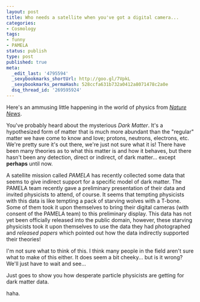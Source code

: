 ```yaml
---
layout: post
title: Who needs a satellite when you've got a digital camera...
categories:
- Cosmology
tags:
- funny
- PAMELA
status: publish
type: post
published: true
meta:
  _edit_last: '4795594'
  _sexybookmarks_shortUrl: http://goo.gl/7VpkL
  _sexybookmarks_permaHash: 528ccfa631b732a0412a8071478c2a0e
  dsq_thread_id: '269595924'
---
```

<p style="text-align:left;">Here's an ammusing little happening in the world of physics from <em><a href="http://www.nature.com/news/2008/080902/full/455007a.html">Nature News</a></em>.</p>
<p style="text-align:left;">You've probably heard about the mysterious <em>Dark Matter</em>. It's a hypothesized form of matter that is much more abundant than the "regular" matter we have come to know and love; protons, neutrons, electrons, etc. We're pretty sure it's out there, we're just not sure what it is! There have been many theories as to what this matter is and how it behaves, but there hasn't been any detection, direct or indirect, of dark matter... except <strong>perhaps</strong> until now.</p>
<p style="text-align:left;">A satellite mission called <em>PAMELA</em> has recently collected some data that seems to give indirect support for a specific model of dark matter. The PAMELA team recently gave a preliminary presentation of their data and invited physicists to attend, of course. It seems that tempting physicists with this data is like tempting a pack of starving wolves with a T-bone. Some of them took it upon themselves to bring their digital cameras (with consent of the PAMELA team) to this preliminary display. This data has not yet been officially released into the public domain, however, these starving physicists took it upon themselves to use the data they had photographed and <em>released papers</em> which pointed out how the data indirectly supported their theories!</p>
<p style="text-align:left;">I'm not sure what to think of this. I think many people in the field aren't sure what to make of this either. It does seem a bit cheeky... but is it wrong? We'll just have to wait and see...</p>
<p style="text-align:left;">Just goes to show you how desperate particle physicists are getting for dark matter data.</p>
<p style="text-align:left;">haha.</p>
<p style="text-align:left;"></p>
